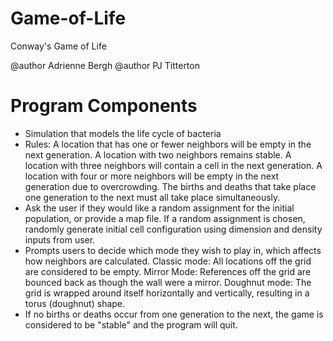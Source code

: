 # Game-of-Life
Conway's Game of Life

@author Adrienne Bergh
@author PJ Titterton

# Program Components
- Simulation that models the life cycle of bacteria
- Rules: A location that has one or fewer neighbors will be empty in the next generation. A location with two neighbors remains stable. A location with three neighbors will contain a cell in the next generation. A location with four or more neighbors will be empty in the next generation due to overcrowding. The births and deaths that take place one generation to the next must all take place simultaneously.
- Ask the user if they would like a random assignment for the initial population, or provide a map file. If a random assignment is chosen, randomly generate initial cell configuration using dimension and density inputs from user.
- Prompts users to decide which mode they wish to play in, which affects how neighbors are calculated. Classic mode: All locations off the grid are considered to be empty. Mirror Mode: References off the grid are bounced back as though the wall were a mirror. Doughnut mode: The grid is wrapped around itself horizontally and vertically, resulting in a torus (doughnut) shape.
- If no births or deaths occur from one generation to the next, the game is considered to be "stable" and the program will quit.
 
